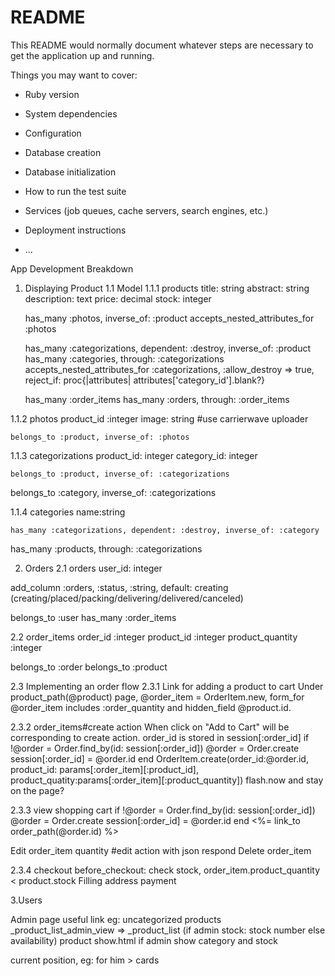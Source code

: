 # README

This README would normally document whatever steps are necessary to get the
application up and running.

Things you may want to cover:

* Ruby version

* System dependencies

* Configuration

* Database creation

* Database initialization

* How to run the test suite

* Services (job queues, cache servers, search engines, etc.)

* Deployment instructions

* ...

App Development Breakdown

1. Displaying Product
1.1 Model
1.1.1 products
   title: string
   abstract: string
   description: text
   price: decimal
   stock: integer

   has_many :photos, inverse_of: :product
   accepts_nested_attributes_for :photos

   has_many :categorizations, dependent: :destroy, inverse_of: :product
  has_many :categories, through: :categorizations
  accepts_nested_attributes_for :categorizations, :allow_destroy => true, reject_if: proc{|attributes| attributes['category_id'].blank?}
   
   has_many :order_items
   has_many :orders, through: :order_items
   

1.1.2 photos
  	product_id :integer
    image: string #use carrierwave uploader

    belongs_to :product, inverse_of: :photos

1.1.3 categorizations
	product_id: integer
	category_id: integer

	belongs_to :product, inverse_of: :categorizations
  belongs_to :category, inverse_of: :categorizations

1.1.4 categories
	name:string

	has_many :categorizations, dependent: :destroy, inverse_of: :category
  has_many :products, through: :categorizations


2. Orders
2.1 orders
  user_id: integer
  
  add_column :orders, :status, :string, default: creating
  (creating/placed/packing/delivering/delivered/canceled)

  belongs_to :user
  has_many :order_items

2.2 order_items
  order_id :integer
  product_id :integer
  product_quantity :integer

  belongs_to :order
  belongs_to :product


2.3 Implementing an order flow
2.3.1  Link for adding a product to cart
  Under product_path(@product) page, @order_item = OrderItem.new, form_for @order_item includes :order_quantity and hidden_field @product.id. 

2.3.2  order_items#create action
  When click on "Add to Cart" will be corresponding to create action.
  order_id is stored in session[:order_id]
  if !@order = Order.find_by(id: session[:order_id])
    @order = Order.create
    session[:order_id] = @order.id
  end
  OrderItem.create(order_id:@order.id, product_id: params[:order_item][:product_id], product_quatity:params[:order_item][:product_quantity])
  flash.now and stay on the page?

2.3.3 view shopping cart
  if !@order = Order.find_by(id: session[:order_id])
    @order = Order.create
    session[:order_id] = @order.id
  end 
  <%= link_to order_path(@order.id) %>

  Edit order_item quantity #edit action with json respond
  Delete order_item

   
2.3.4 checkout
  before_checkout: check stock, order_item.product_quantity < product.stock
  Filling address
  payment


3.Users


Admin page useful link eg: uncategorized products
_product_list_admin_view => _product_list (if admin stock: stock number else availability)
product show.html if admin show category and stock

current position, eg: for him > cards




